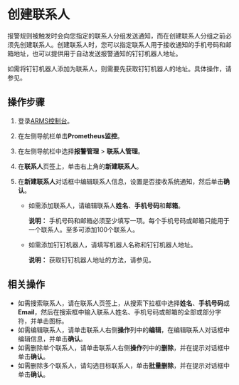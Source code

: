 # 创建联系人

报警规则被触发时会向您指定的联系人分组发送通知，而在创建联系人分组之前必须先创建联系人。创建联系人时，您可以指定联系人用于接收通知的手机号码和邮箱地址，也可以提供用于自动发送报警通知的钉钉机器人地址。

如需将钉钉机器人添加为联系人，则需要先获取钉钉机器人的地址。具体操作，请参见。

## 操作步骤

1.  登录[ARMS控制台](https://arms.console.aliyun.com/#/home)。

2.  在左侧导航栏单击**Prometheus监控**。

3.  在左侧导航栏中选择**报警管理** \> **联系人管理**。

4.  在**联系人**页签上，单击右上角的**新建联系人**。

5.  在**新建联系人**对话框中编辑联系人信息，设置是否接收系统通知，然后单击**确认**。

    -   如需添加联系人，请编辑联系人**姓名**、**手机号码**和**邮箱**。

        **说明：** 手机号码和邮箱必须至少填写一项。每个手机号码或邮箱只能用于一个联系人。至多可添加100个联系人。

    -   如需添加钉钉机器人，请填写机器人名称和钉钉机器人地址。

        **说明：** 获取钉钉机器人地址的方法，请参见。


## 相关操作



-   如需搜索联系人，请在联系人页签上，从搜索下拉框中选择**姓名**、**手机号码**或**Email**，然后在搜索框中输入联系人姓名、手机号码或邮箱的全部或部分字符，并单击图标。
-   如需编辑联系人，请单击联系人右侧**操作**列中的**编辑**，在编辑联系人对话框中编辑信息，并单击**确认**。
-   如需删除单个联系人，请单击联系人右侧**操作**列中的**删除**，并在提示对话框中单击**确认**。
-   如需删除多个联系人，请勾选目标联系人，单击**批量删除**，并在提示对话框中单击**确认**。

